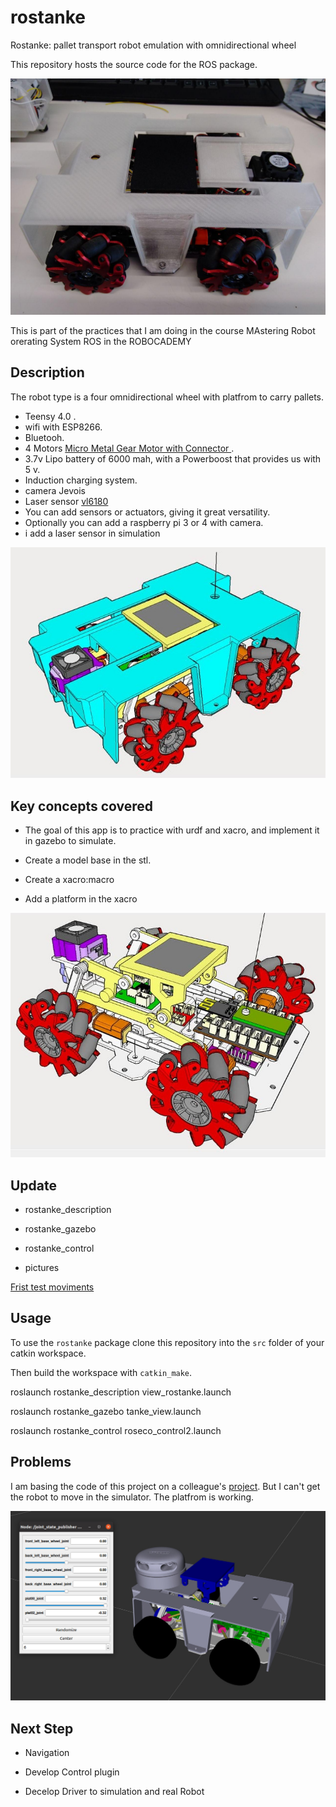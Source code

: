 # rostanke
Rostanke: pallet transport robot emulation with omnidirectional wheel

This repository hosts the source code for the ROS <ROSTANKE > package.

 ![image info](./pictures/rostanke00.jpg)

This is part of the practices that I am doing in the course MAstering Robot orerating System ROS in the ROBOCADEMY

## Description ##

The robot type is a four omnidirectional wheel with platfrom to carry pallets. 

- Teensy 4.0 .
- wifi with ESP8266.
- Bluetooh.
-  4 Motors [Micro Metal Gear Motor with Connector ](https://www.dfrobot.com/product-1410.html).
- 3.7v Lipo battery of 6000 mah, with a Powerboost that provides us with 5 v.
- Induction charging system.
- camera Jevois
- Laser sensor [vl6180](https://www.mouser.es/datasheet/2/737/adafruit-vl6180x-time-of-flight-micro-lidar-distan-1396510.pdf)
- You can add sensors or actuators, giving it great versatility.
- Optionally you can add a raspberry pi 3 or 4 with camera.
- i add a laser sensor in simulation

![image info](./pictures/rostanke02.jpg)




## Key concepts covered ##
- The goal of this app is to practice with urdf and xacro, and implement it in gazebo to simulate.

- Create a model base in the stl.

- Create a xacro:macro

- Add a platform in the xacro

![image info](./pictures/rostanke03.jpg)

## Update ##

- rostanke_description 

- rostanke_gazebo

- rostanke_control

- pictures 




[Frist test moviments](https://www.youtube.com/watch?v=yKEk6LIcVnI)




## Usage ## 


To use the `rostanke` package clone this repository into the `src` folder of your catkin workspace.

Then build the workspace with `catkin_make`.




   roslaunch rostanke_description view_rostanke.launch 

   roslaunch rostanke_gazebo tanke_view.launch   

   roslaunch rostanke_control roseco_control2.launch 
   
   
## Problems ##

I am basing the code of this project on a colleague's [project](https://github.com/mukmalone/hello_robot). But I can't get the robot to move in the simulator. The platfrom is working.

![image info](./pictures/rostanke04.jpg)


## Next Step ##

- Navigation

- Develop Control plugin

- Decelop Driver to simulation and real Robot


 
